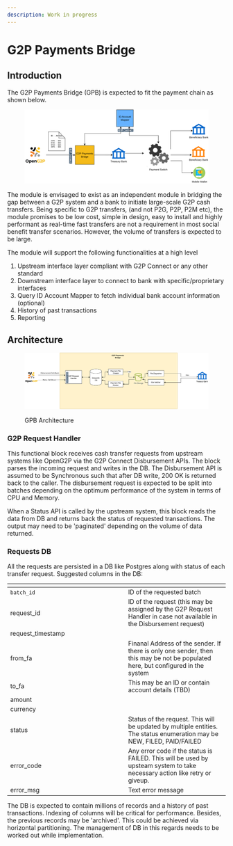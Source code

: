 ```yaml
---
description: Work in progress
---
```


# G2P Payments Bridge

## Introduction

The G2P Payments Bridge (GPB) is expected to fit the payment chain as shown below.&#x20;

<figure><img src="https://github.com/OpenG2P/openg2p-documentation/raw/develop/.gitbook/assets/gpb-payment-chain.png" alt=""><figcaption></figcaption></figure>

The module is envisaged to exist as an independent module in bridging the gap between a G2P system and a bank to initiate large-scale G2P cash transfers. Being specific to G2P transfers, (and not P2G, P2P, P2M etc), the module promises to be low cost, simple in design, easy to install and highly performant as real-time fast transfers are not a requirement in most social benefit transfer scenarios. However, the volume of transfers is expected to be large.&#x20;

The module will support the following functionalities at a high level

1. Upstream interface layer compliant with G2P Connect or any other standard
2. Downstream interface layer to connect to bank with specific/proprietary interfaces
3. Query ID Account Mapper to fetch individual bank account information (optional)
4. History of past transactions
5. Reporting

## Architecture



<figure><img src="https://github.com/OpenG2P/openg2p-documentation/raw/develop/.gitbook/assets/gpb-architecture.png" alt=""><figcaption><p>GPB Architecture</p></figcaption></figure>

### G2P Request Handler

This functional block receives cash transfer requests from upstream systems like OpenG2P via the G2P Connect Disbursement APIs. The block parses the incoming request and writes in the DB. The Disbursement API is assumed to be Synchronous such that after DB write, 200 OK is returned back to the caller.  The disbursement request is expected to be split into batches depending on the optimum performance of the system in terms of CPU and Memory.

When a Status API is called by the upstream system, this block reads the data from DB and returns back the status of requested transactions. The output may need to be 'paginated' depending on the volume of data returned.

### Requests DB

All the requests are persisted in a DB like Postgres along with status of each transfer request. Suggested columns in the DB:

<table><thead><tr><th width="258"></th><th></th></tr></thead><tbody><tr><td><code>batch_id</code></td><td>ID of the requested batch</td></tr><tr><td>request_id</td><td>ID of the request (this may be assigned by the G2P Request Handler in case not available in the Disbursement request)</td></tr><tr><td>request_timestamp</td><td></td></tr><tr><td>from_fa</td><td>Finanal Address of the sender. If there is only one sender, then this may be not be populated here, but configured in the system</td></tr><tr><td>to_fa</td><td>This may be an ID or contain account details (TBD)</td></tr><tr><td>amount</td><td></td></tr><tr><td>currency</td><td></td></tr><tr><td>status</td><td>Status of the request. This will be updated by multiple entities. The status enumeration may be NEW, FILED, PAID/FAILED</td></tr><tr><td>error_code</td><td>Any error code if the status is FAILED. This will be used by upsteam system to take necessary action like retry or giveup.</td></tr><tr><td>error_msg</td><td>Text error message </td></tr></tbody></table>

The  DB is expected to contain millions of records and a history of past transactions. Indexing of columns will be critical for performance. Besides, the previous records may be 'archived'. This could be achieved via horizontal partitioning. The management of DB in this regards needs to be worked out while implementation.

